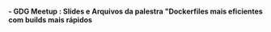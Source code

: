 #### - GDG Meetup : Slides e Arquivos da palestra "Dockerfiles mais eficientes com builds mais rápidos
